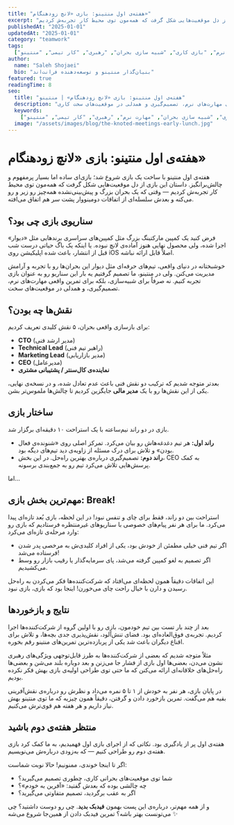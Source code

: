 ```yaml
---
title: "هفته‌ی اول منتینو: بازی «لانچ زودهنگام»"
excerpt: "هفته‌ی اول منتینو با ساخت یک بازی شروع شد؛ بازی‌ای ساده اما بسیار پرمفهوم و چالش‌برانگیز. داستان این بازی از دل موقعیت‌هایی شکل گرفت که همه‌مون توی محیط کار تجربه‌ش کردیم."
publishedAt: "2025-01-01"
updatedAt: "2025-01-01"
category: "teamwork"
tags:
  ["مهارت نرم", "بازی کاری", "شبیه سازی بحران", "رهبری", "کار تیمی", "منتینو"]
author:
  name: "Saleh Shojaei"
  bio: "بنیان‌گذار منتینو و توسعه‌دهنده فرانت‌اند"
featured: true
readingTime: 8
seo:
  title: "هفته‌ی اول منتینو: بازی «لانچ زودهنگام» | منتینو"
  description: "تجربه‌ای از ساخت و اجرای بازی شبیه‌سازی بحران در منتینو. یادگیری مهارت‌های نرم، تصمیم‌گیری و همدلی در موقعیت‌های سخت کاری."
  keywords:
    ["بازی کاری", "شبیه سازی بحران", "مهارت نرم", "رهبری", "کار تیمی", "منتینو"]
  image: "/assets/images/blog/the-knoted-meetings-early-lunch.jpg"
---
```


# هفته‌ی اول منتینو: بازی «لانچ زودهنگام»

هفته‌ی اول منتینو با ساخت یک بازی شروع شد؛ بازی‌ای ساده اما بسیار پرمفهوم و چالش‌برانگیز. داستان این بازی از دل موقعیت‌هایی شکل گرفت که همه‌مون توی محیط کار تجربه‌ش کردیم — وقتی که یک بحران بزرگ و پیش‌بینی‌نشده همه‌چیز رو زیر و رو می‌کنه و بعدش سلسله‌ای از اتفاقات دومینووار پشت سر هم اتفاق می‌افته.

## سناریوی بازی چی بود؟

فرض کنید یک کمپین مارکتینگ بزرگ مثل کمپین‌های سراسری برندهایی مثل «دیوار» اجرا شده، ولی محصول نهایی هنوز آماده‌ی لانچ نبوده. یا اینکه یک باگ حیاتی درست شب قبل از انتشار، باعث شده اپلیکیشن روی iOS اصلاً قابل ارائه نباشه.

خوشبختانه در دنیای واقعی، تیم‌های حرفه‌ای مثل دیوار این بحران‌ها رو با تجربه و آرامش مدیریت می‌کنن. ولی در منتینو، ما تصمیم گرفتیم یه بار این سناریو رو به عنوان بازی تجربه کنیم. نه صرفاً برای شبیه‌سازی، بلکه برای تمرین واقعی مهارت‌های نرم، تصمیم‌گیری، و همدلی در موقعیت‌های سخت.

## نقش‌ها چه بودن؟

برای بازسازی واقعی بحران، ۵ نقش کلیدی تعریف کردیم:

- **CTO** (مدیر ارشد فنی)
- **Technical Lead** (راهبر تیم فنی)
- **Marketing Lead** (مدیر بازاریابی)
- **CEO** (مدیرعامل)
- **نماینده‌ی کال‌سنتر / پشتیبانی مشتری**

بعدتر متوجه شدیم که ترکیب دو نقش فنی باعث عدم تعادل شده، و در نسخه‌ی نهایی، یکی از این نقش‌ها رو با یک **مدیر مالی** جایگزین کردیم تا چالش‌ها ملموس‌تر بشن.

## ساختار بازی

بازی در دو راند نیم‌ساعته با یک استراحت ۱۰ دقیقه‌ای برگزار شد.

- **راند اول:** هر تیم دغدغه‌هاش رو بیان می‌کرد. تمرکز اصلی روی «شنونده‌ی فعال بودن» و تلاش برای درک مسئله از زاویه‌ی دید تیم‌های دیگه بود.
- **راند دوم:** تصمیم‌گیری درباره‌ی بهترین راه‌حل. در این بخش، CEO به کمک پرسش‌هایی تلاش می‌کرد تیم رو به جمع‌بندی برسونه.

اما…

## مهم‌ترین بخش بازی: Break!

استراحت بین دو راند، فقط برای چای و تنفس نبود! در این لحظه، بازی بُعد تازه‌ای پیدا می‌کرد. ما برای هر نفر پیام‌های خصوصی با سناریوهای غیرمنتظره فرستادیم که بازی رو وارد مرحله‌ی تازه‌ای می‌کرد:

- اگر تیم فنی خیلی مطمئن از خودش بود، یکی از افراد کلیدی‌ش به مرخصی پدر شدن فرستاده می‌شد!
- اگر تصمیم به لغو کمپین گرفته می‌شد، پای سرمایه‌گذار یا رقیب بازار رو وسط می‌کشیدیم.

این اتفاقات دقیقاً همون لحظه‌ای می‌افتاد که شرکت‌کننده‌ها فکر می‌کردن به راه‌حل رسیدن و دارن با خیال راحت چای می‌خورن! اینجا بود که بازی، بازی نبود.

## نتایج و بازخوردها

بعد از چند بار تست بین تیم خودمون، بازی رو با اولین گروه از شرکت‌کننده‌ها اجرا کردیم. تجربه‌ی فوق‌العاده‌ای بود. فضای تنش‌آلود، نقش‌پذیری جدی بچه‌ها، و تلاش برای اقناع دیگران باعث شد یکی از پربازده‌ترین تمرین‌های منتینو رقم بخوره.

مثلاً متوجه شدیم که بعضی از شرکت‌کننده‌ها به طرز قابل‌توجهی ویژگی‌های رهبری نشون می‌دن، بعضی‌ها اول بازی از فشار جا می‌زنن و بعد دوباره بلند می‌شن و بعضی‌ها راه‌حل‌های خلاقانه‌ای ارائه می‌کنن که ما حتی توی طراحی اولیه‌ی بازی بهش فکر نکرده بودیم.

در پایان بازی، هر نفر به خودش از ۱ تا ۵ نمره می‌داد و نظرش رو درباره‌ی نقش‌آفرینی بقیه هم می‌گفت. تمرین بازخورد دادن و گرفتن، دقیقاً همون چیزیه که ما توی منتینو بهش نیاز داریم و هر هفته هم قوی‌ترش می‌کنیم.

## منتظر هفته‌ی دوم باشید

هفته‌ی اول پر از یادگیری بود. نکاتی که از اجرای بازی اول فهمیدیم، به ما کمک کرد بازی هفته‌ی دوم رو طراحی کنیم — که به‌زودی درباره‌ش می‌نویسیم.

اگر تا اینجا خوندی، ممنونیم! حالا نوبت شماست:

- شما توی موقعیت‌های بحرانی کاری، چطوری تصمیم می‌گیرید؟
- چه چالشی بوده که بعدش گفتید: «آفرین به خودم»؟
- اگر به عقب برگردید، تصمیم متفاوتی می‌گیرید؟

و از همه مهم‌تر، درباره‌ی این پست بهمون **فیدبک بدید**. چی رو دوست داشتید؟ چی می‌تونست بهتر باشه؟ تمرین فیدبک دادن از همین‌جا شروع می‌شه ✨
